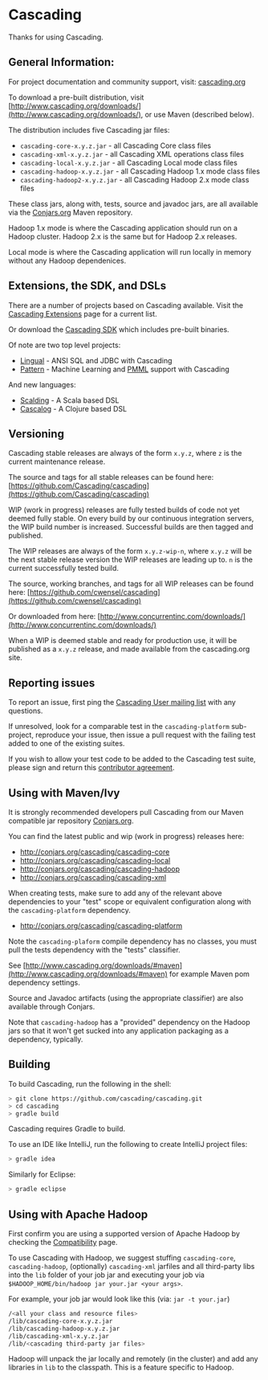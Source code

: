 # Cascading

Thanks for using Cascading.

## General Information:

For project documentation and community support, visit: [cascading.org](http://cascading.org/)

To download a pre-built distribution, visit [http://www.cascading.org/downloads/](http://www.cascading.org/downloads/),
or use Maven (described below).

The distribution includes five Cascading jar files:

* `cascading-core-x.y.z.jar`      - all Cascading Core class files
* `cascading-xml-x.y.z.jar`       - all Cascading XML operations class files
* `cascading-local-x.y.z.jar`     - all Cascading Local mode class files
* `cascading-hadoop-x.y.z.jar`    - all Cascading Hadoop 1.x mode class files
* `cascading-hadoop2-x.y.z.jar`   - all Cascading Hadoop 2.x mode class files

These class jars, along with, tests, source and javadoc jars, are all available via the
[Conjars.org](http://conjars.org) Maven repository.

Hadoop 1.x mode is where the Cascading application should run on a Hadoop cluster. Hadoop 2.x is the same
but for Hadoop 2.x releases.

Local mode is where the Cascading application will run locally in memory without any Hadoop dependenices.

## Extensions, the SDK, and DSLs

There are a number of projects based on Cascading available. Visit the
[Cascading Extensions](http://www.cascading.org/extensions/) page for a current list.

Or download the [Cascading SDK](http://www.cascading.org/sdk/) which includes pre-built binaries.

Of note are two top level projects:

* [Lingual](http://www.cascading.org/lingual/) - ANSI SQL and JDBC with Cascading
* [Pattern](http://www.cascading.org/pattern/) - Machine Learning and [PMML](http://en.wikipedia.org/wiki/Predictive_Model_Markup_Language) support with Cascading

And new languages:

* [Scalding](https://github.com/twitter/scalding) - A Scala based DSL
* [Cascalog](http://cascalog.org) - A Clojure based DSL

## Versioning

Cascading stable releases are always of the form `x.y.z`, where `z` is the current maintenance release.

The source and tags for all stable releases can be found here:
[https://github.com/Cascading/cascading](https://github.com/Cascading/cascading)

WIP (work in progress) releases are fully tested builds of code not yet deemed fully stable. On every build by our
continuous integration servers, the WIP build number is increased. Successful builds are then tagged and published.

The WIP releases are always of the form `x.y.z-wip-n`, where `x.y.z` will be the next stable release version the WIP
releases are leading up to. `n` is the current successfully tested build.

The source, working branches, and tags for all WIP releases can be found here:
[https://github.com/cwensel/cascading](https://github.com/cwensel/cascading)

Or downloaded from here:
[http://www.concurrentinc.com/downloads/](http://www.concurrentinc.com/downloads/)

When a WIP is deemed stable and ready for production use, it will be published as a `x.y.z` release, and made
available from the cascading.org site.

## Reporting issues

To report an issue, first ping the [Cascading User mailing list](http://www.cascading.org/support/) with any questions.

If unresolved, look for a comparable test in the `cascading-platform` sub-project, reproduce your issue, then issue
a pull request with the failing test added to one of the existing suites.

If you wish to allow your test code to be added to the Cascading test suite, please sign and return this
[contributor agreement](http://files.concurrentinc.com/agreements/Concurrent_Contributor_Agreement.doc).

## Using with Maven/Ivy

It is strongly recommended developers pull Cascading from our Maven compatible jar repository
[Conjars.org](http://conjars.org).

You can find the latest public and wip (work in progress) releases here:

*  http://conjars.org/cascading/cascading-core
*  http://conjars.org/cascading/cascading-local
*  http://conjars.org/cascading/cascading-hadoop
*  http://conjars.org/cascading/cascading-xml

When creating tests, make sure to add any of the relevant above dependencies to your "test" scope or equivalent
configuration along with the `cascading-platform` dependency.

*  http://conjars.org/cascading/cascading-platform

Note the `cascading-plaform` compile dependency has no classes, you must pull the tests dependency with the
"tests" classifier.

See [http://www.cascading.org/downloads/#maven](http://www.cascading.org/downloads/#maven) for example Maven pom
dependency settings.

Source and Javadoc artifacts (using the appropriate classifier) are also available through Conjars.

Note that `cascading-hadoop` has a "provided" dependency on the Hadoop jars so that it won't get sucked into any
application packaging as a dependency, typically.

## Building

To build Cascading, run the following in the shell:

```bash
> git clone https://github.com/cascading/cascading.git
> cd cascading
> gradle build
```

Cascading requires Gradle to build.

To use an IDE like IntelliJ, run the following to create IntelliJ project files:

```bash
> gradle idea
```

Similarly for Eclipse:

```bash
> gradle eclipse
```

## Using with Apache Hadoop

First confirm you are using a supported version of Apache Hadoop by checking the
[Compatibility](http://www.cascading.org/support/compatibility/) page.

To use Cascading with Hadoop, we suggest stuffing `cascading-core`, `cascading-hadoop`, (optionally) `cascading-xml`
jarfiles and all third-party libs into the `lib` folder of your job jar and executing your job via
`$HADOOP_HOME/bin/hadoop jar your.jar <your args>`.

For example, your job jar would look like this (via: `jar -t your.jar`)

```bash
/<all your class and resource files>
/lib/cascading-core-x.y.z.jar
/lib/cascading-hadoop-x.y.z.jar
/lib/cascading-xml-x.y.z.jar
/lib/<cascading third-party jar files>
```

Hadoop will unpack the jar locally and remotely (in the cluster) and add any libraries in `lib` to the classpath. This
is a feature specific to Hadoop.